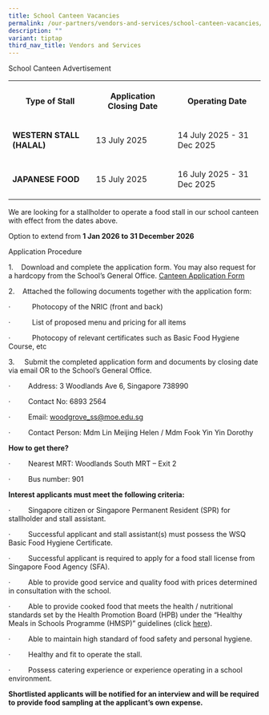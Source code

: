 ```yaml
---
title: School Canteen Vacancies
permalink: /our-partners/vendors-and-services/school-canteen-vacancies/
description: ""
variant: tiptap
third_nav_title: Vendors and Services
---
```

<p>School Canteen Advertisement</p>
<table style="minWidth: 75px">
<colgroup>
<col>
<col>
<col>
</colgroup>
<tbody>
<tr>
<th rowspan="1" colspan="1">
<p>Type of Stall</p>
</th>
<th rowspan="1" colspan="1">
<p>Application Closing Date</p>
</th>
<th rowspan="1" colspan="1">
<p>Operating Date</p>
</th>
</tr>
<tr>
<td rowspan="1" colspan="1">
<p><strong>WESTERN STALL (HALAL)</strong>
</p>
</td>
<td rowspan="1" colspan="1">
<p>13 July 2025</p>
</td>
<td rowspan="1" colspan="1">
<p>14 July 2025 - 31 Dec 2025</p>
</td>
</tr>
<tr>
<td rowspan="1" colspan="1">
<p><strong>JAPANESE FOOD</strong>
</p>
</td>
<td rowspan="1" colspan="1">
<p>15 July 2025</p>
</td>
<td rowspan="1" colspan="1">
<p>16 July 2025 - 31 Dec 2025</p>
</td>
</tr>
</tbody>
</table>
<p>We are looking for a stallholder to operate a food stall in our school
canteen with effect from the dates above.</p>
<p>Option to extend from <strong>1 Jan 2026 to 31 December 2026</strong>
</p>
<p>Application Procedure</p>
<p>1.&nbsp;&nbsp;&nbsp; Download and complete the application form. You may
also request for a hardcopy from the School’s General Office. <a href="/files/APPLICATION_FOR_CANTEEN_STALL.pdf" rel="noopener nofollow" target="_blank">Canteen Application Form</a>
</p>
<p>2.&nbsp;&nbsp;&nbsp; Attached the following documents together with the
application form:</p>
<p>·&nbsp;&nbsp;&nbsp;&nbsp;&nbsp;&nbsp;&nbsp;&nbsp;&nbsp;&nbsp; Photocopy
of the NRIC (front and back)</p>
<p>·&nbsp;&nbsp;&nbsp;&nbsp;&nbsp;&nbsp;&nbsp;&nbsp;&nbsp;&nbsp; List of
proposed menu and pricing for all items</p>
<p>·&nbsp;&nbsp;&nbsp;&nbsp;&nbsp;&nbsp;&nbsp;&nbsp;&nbsp;&nbsp; Photocopy
of relevant certificates such as Basic Food Hygiene Course, etc</p>
<p>3.&nbsp;&nbsp;&nbsp;&nbsp; Submit the completed application form and documents
by closing date via email OR to the School’s General Office.</p>
<p>·&nbsp;&nbsp;&nbsp;&nbsp;&nbsp;&nbsp;&nbsp;&nbsp; Address: 3 Woodlands
Ave 6, Singapore 738990</p>
<p>·&nbsp;&nbsp;&nbsp;&nbsp;&nbsp;&nbsp;&nbsp;&nbsp; Contact No: 6893 2564</p>
<p>·&nbsp;&nbsp;&nbsp;&nbsp;&nbsp;&nbsp;&nbsp;&nbsp; Email: <a href="mailto:woodgrove_ss@moe.edu.sg" rel="noopener noreferrer nofollow" target="_blank">woodgrove_ss@moe.edu.sg</a>
</p>
<p>·&nbsp;&nbsp;&nbsp;&nbsp;&nbsp;&nbsp;&nbsp;&nbsp; Contact Person: Mdm
Lin Meijing Helen / Mdm Fook Yin Yin Dorothy</p>
<p><strong>How to get there?</strong>
</p>
<p>·&nbsp;&nbsp;&nbsp;&nbsp;&nbsp;&nbsp;&nbsp;&nbsp; Nearest MRT: Woodlands
South MRT – Exit 2</p>
<p>·&nbsp;&nbsp;&nbsp;&nbsp;&nbsp;&nbsp;&nbsp;&nbsp; Bus number: 901</p>
<p><strong>Interest applicants must meet the following criteria:</strong>
</p>
<p>·&nbsp;&nbsp;&nbsp;&nbsp;&nbsp;&nbsp;&nbsp;&nbsp; Singapore citizen or
Singapore Permanent Resident (SPR) for stallholder and stall assistant.</p>
<p>·&nbsp;&nbsp;&nbsp;&nbsp;&nbsp;&nbsp;&nbsp;&nbsp; Successful applicant
and stall assistant(s) must possess the WSQ Basic Food Hygiene Certificate.</p>
<p>·&nbsp;&nbsp;&nbsp;&nbsp;&nbsp;&nbsp;&nbsp;&nbsp; Successful applicant
is required to apply for a food stall license from Singapore Food Agency
(SFA).</p>
<p>·&nbsp;&nbsp;&nbsp;&nbsp;&nbsp;&nbsp;&nbsp;&nbsp; Able to provide good
service and quality food with prices determined in consultation with the
school.</p>
<p>·&nbsp;&nbsp;&nbsp;&nbsp;&nbsp;&nbsp;&nbsp;&nbsp; Able to provide cooked
food that meets the health / nutritional standards set by the Health Promotion
Board (HPB) under the “Healthy Meals in Schools Programme (HMSP)” guidelines
(click&nbsp;<a href="https://www.hpb.gov.sg/schools/school-programmes/healthy-meals-in-schools-programme" rel="noopener noreferrer nofollow" target="_blank">here</a>).</p>
<p>·&nbsp;&nbsp;&nbsp;&nbsp;&nbsp;&nbsp;&nbsp;&nbsp; Able to maintain high
standard of food safety and personal hygiene.</p>
<p>·&nbsp;&nbsp;&nbsp;&nbsp;&nbsp;&nbsp;&nbsp;&nbsp; Healthy and fit to operate
the stall.</p>
<p>·&nbsp;&nbsp;&nbsp;&nbsp;&nbsp;&nbsp;&nbsp;&nbsp; Possess catering experience
or experience operating in a school environment.</p>
<p><strong>Shortlisted applicants will be notified for an interview and will be required to provide food sampling at the applicant’s own expense.</strong>
</p>